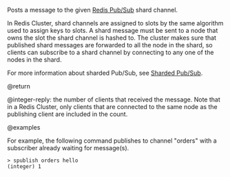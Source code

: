 Posts a message to the given [Redis Pub/Sub](/docs/manual/pubsub) shard channel.

In Redis Cluster, shard channels are assigned to slots by the same algorithm used to assign keys to slots.
A shard message must be sent to a node that owns the slot the shard channel is hashed to. 
The cluster makes sure that published shard messages are forwarded to all the node in the shard, so clients can subscribe to a shard channel by connecting to any one of the nodes in the shard.

For more information about sharded Pub/Sub, see [Sharded Pub/Sub](/topics/pubsub#sharded-pubsub).

@return

@integer-reply: the number of clients that received the message.
Note that in a Redis Cluster, only clients that are connected to the same node as the publishing client are included in the count.

@examples

For example, the following command publishes to channel "orders" with a subscriber already waiting for message(s).
    
```
> spublish orders hello
(integer) 1
```
